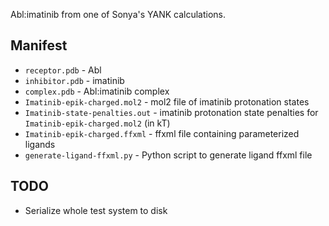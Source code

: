 Abl:imatinib from one of Sonya's YANK calculations.

## Manifest
* `receptor.pdb` - Abl
* `inhibitor.pdb` - imatinib
* `complex.pdb` - Abl:imatinib complex
* `Imatinib-epik-charged.mol2` - mol2 file of imatinib protonation states
* `Imatinib-state-penalties.out` - imatinib protonation state penalties for `Imatinib-epik-charged.mol2` (in kT)
* `Imatinib-epik-charged.ffxml` - ffxml file containing parameterized ligands
* `generate-ligand-ffxml.py` - Python script to generate ligand ffxml file

## TODO
* Serialize whole test system to disk
